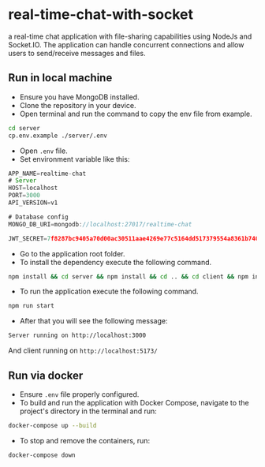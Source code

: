 # real-time-chat-with-socket

a real-time chat application with file-sharing capabilities using NodeJs and Socket.IO. The application can handle concurrent connections and allow users to send/receive messages and files.

## Run in local machine

- Ensure you have MongoDB installed.
- Clone the repository in your device.
- Open terminal and run the command to copy the env file from example.

```sh
cd server
cp.env.example ./server/.env
```

- Open `.env` file.
- Set environment variable like this:

```js
APP_NAME=realtime-chat
# Server
HOST=localhost
PORT=3000
API_VERSION=v1

# Database config
MONGO_DB_URI=mongodb://localhost:27017/realtime-chat

JWT_SECRET=7f8287bc9405a70d00ac30511aae4269e77c5164dd517379554a8361b740e90d
```

- Go to the application root folder.
- To install the dependency execute the following command.

```sh
npm install && cd server && npm install && cd .. && cd client && npm install && cd ..
```

- To run the application execute the following command.

```sh
npm run start
```

- After that you will see the following message:

```sh
Server running on http://localhost:3000
```

And client running on `http://localhost:5173/`

## Run via docker

- Ensure `.env` file properly configured.
- To build and run the application with Docker Compose, navigate to the project's directory in the terminal and run:

```sh
docker-compose up --build
```

- To stop and remove the containers, run:

```sh
docker-compose down
```
